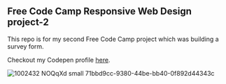 ## Free Code Camp Responsive Web Design project-2

This repo is for my second Free Code Camp project which was building a survey form.

Checkout my Codepen profile [here](https://codepen.io/chirazzz).

![1002432 NOQqXd small 71bbd9cc-9380-44be-bb40-0f892d44343c](https://user-images.githubusercontent.com/38448409/69505503-d8630f80-0f5c-11ea-811d-75f627cffa5a.png)
